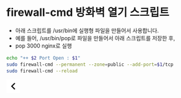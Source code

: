# firewall-cmd 방화벽 열기 스크립트

* 아래 스크립트를 /usr/bin에 실행형 파일을 만들어서 사용합니다.
* 예를 들어, /usr/bin/pop로 파일을 만들어서 아래 스크립트를 저장한 후,
* pop 3000 nginx로 실행

```bash
echo "++ $2 Port Open : $1"
sudo firewall-cmd --permanent --zone=public --add-port=$1/tcp
sudo firewall-cmd --reload
```

[![back](../../resources/leftback.png)](../../index.md)